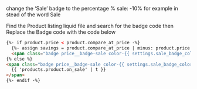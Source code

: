 change the ‘Sale’ badge to the percentage % sale: -10% for example in stead of the word Sale

Find the Product listing liquid file and search for the badge code then Replace the Badge code with the code below

```html
{%- if product.price < product.compare_at_price -%}
  {%- assign savings = product.compare_at_price | minus: product.price | times: 100.0 | divided_by: product.compare_at_price | round | append: '%' -%}
  <span class="badge price__badge-sale color-{{ settings.sale_badge_color_scheme }}">{{ savings }} OFF</span>
{% else %}
<span class="badge price__badge-sale color-{{ settings.sale_badge_color_scheme }}">
  {{ 'products.product.on_sale' | t }}
</span>
{%- endif -%}
